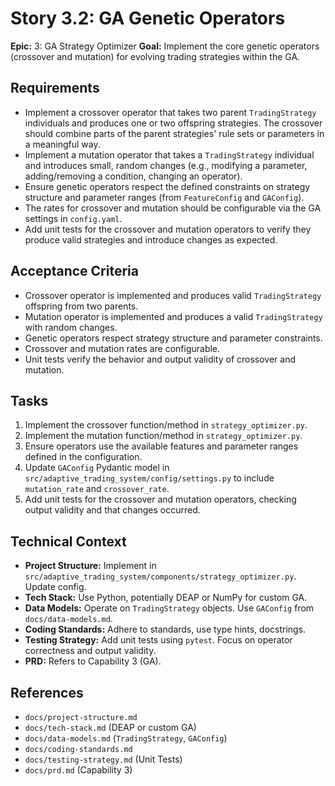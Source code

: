 # Story 3.2: GA Genetic Operators

**Epic:** 3: GA Strategy Optimizer
**Goal:** Implement the core genetic operators (crossover and mutation) for evolving trading strategies within the GA.

## Requirements

*   Implement a crossover operator that takes two parent `TradingStrategy` individuals and produces one or two offspring strategies. The crossover should combine parts of the parent strategies' rule sets or parameters in a meaningful way.
*   Implement a mutation operator that takes a `TradingStrategy` individual and introduces small, random changes (e.g., modifying a parameter, adding/removing a condition, changing an operator).
*   Ensure genetic operators respect the defined constraints on strategy structure and parameter ranges (from `FeatureConfig` and `GAConfig`).
*   The rates for crossover and mutation should be configurable via the GA settings in `config.yaml`.
*   Add unit tests for the crossover and mutation operators to verify they produce valid strategies and introduce changes as expected.

## Acceptance Criteria

*   Crossover operator is implemented and produces valid `TradingStrategy` offspring from two parents.
*   Mutation operator is implemented and produces a valid `TradingStrategy` with random changes.
*   Genetic operators respect strategy structure and parameter constraints.
*   Crossover and mutation rates are configurable.
*   Unit tests verify the behavior and output validity of crossover and mutation.

## Tasks

1.  Implement the crossover function/method in `strategy_optimizer.py`.
2.  Implement the mutation function/method in `strategy_optimizer.py`.
3.  Ensure operators use the available features and parameter ranges defined in the configuration.
4.  Update `GAConfig` Pydantic model in `src/adaptive_trading_system/config/settings.py` to include `mutation_rate` and `crossover_rate`.
5.  Add unit tests for the crossover and mutation operators, checking output validity and that changes occurred.

## Technical Context

*   **Project Structure:** Implement in `src/adaptive_trading_system/components/strategy_optimizer.py`. Update config.
*   **Tech Stack:** Use Python, potentially DEAP or NumPy for custom GA.
*   **Data Models:** Operate on `TradingStrategy` objects. Use `GAConfig` from `docs/data-models.md`.
*   **Coding Standards:** Adhere to standards, use type hints, docstrings.
*   **Testing Strategy:** Add unit tests using `pytest`. Focus on operator correctness and output validity.
*   **PRD:** Refers to Capability 3 (GA).

## References

*   `docs/project-structure.md`
*   `docs/tech-stack.md` (DEAP or custom GA)
*   `docs/data-models.md` (`TradingStrategy`, `GAConfig`)
*   `docs/coding-standards.md`
*   `docs/testing-strategy.md` (Unit Tests)
*   `docs/prd.md` (Capability 3)